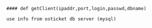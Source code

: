     #### def getClient(ipaddr,port,login,passwd,dbname) 
    
    use info from osticket db server (mysql)
